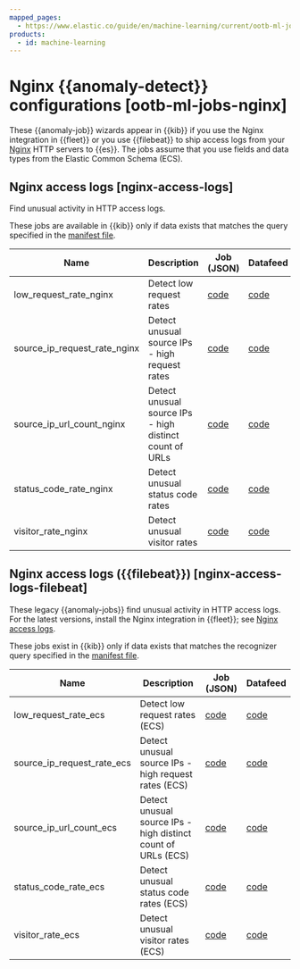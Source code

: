 ```yaml
---
mapped_pages:
  - https://www.elastic.co/guide/en/machine-learning/current/ootb-ml-jobs-nginx.html
products:
  - id: machine-learning
---
```


# Nginx {{anomaly-detect}} configurations [ootb-ml-jobs-nginx]

These {{anomaly-job}} wizards appear in {{kib}} if you use the Nginx integration in {{fleet}} or you use {{filebeat}} to ship access logs from your [Nginx](http://nginx.org/) HTTP servers to {{es}}. The jobs assume that you use fields and data types from the Elastic Common Schema (ECS).


## Nginx access logs [nginx-access-logs]

Find unusual activity in HTTP access logs.

These jobs are available in {{kib}} only if data exists that matches the query specified in the [manifest file](https://github.com/elastic/integrations/blob/main/packages/nginx/kibana/ml_module/nginx-Logs-ml.json).

| Name | Description | Job (JSON) | Datafeed |
| --- | --- | --- | --- |
| low_request_rate_nginx | Detect low request rates | [code](https://github.com/elastic/integrations/blob/main/packages/nginx/kibana/ml_module/nginx-Logs-ml.json#L215) | [code](https://github.com/elastic/integrations/blob/main/packages/nginx/kibana/ml_module/nginx-Logs-ml.json#L370) |
| source_ip_request_rate_nginx | Detect unusual source IPs - high request rates | [code](https://github.com/elastic/integrations/blob/main/packages/nginx/kibana/ml_module/nginx-Logs-ml.json#L176) | [code](https://github.com/elastic/integrations/blob/main/packages/nginx/kibana/ml_module/nginx-Logs-ml.json#L349) |
| source_ip_url_count_nginx | Detect unusual source IPs - high distinct count of URLs | [code](https://github.com/elastic/integrations/blob/main/packages/nginx/kibana/ml_module/nginx-Logs-ml.json#L136) | [code](https://github.com/elastic/integrations/blob/main/packages/nginx/kibana/ml_module/nginx-Logs-ml.json#L328) |
| status_code_rate_nginx | Detect unusual status code rates | [code](https://github.com/elastic/integrations/blob/main/packages/nginx/kibana/ml_module/nginx-Logs-ml.json#L90) | [code](https://github.com/elastic/integrations/blob/main/packages/nginx/kibana/ml_module/nginx-Logs-ml.json#L307) |
| visitor_rate_nginx | Detect unusual visitor rates | [code](https://github.com/elastic/integrations/blob/main/packages/nginx/kibana/ml_module/nginx-Logs-ml.json#L47) | [code](https://github.com/elastic/integrations/blob/main/packages/nginx/kibana/ml_module/nginx-Logs-ml.json#L260) |


## Nginx access logs ({{filebeat}}) [nginx-access-logs-filebeat]

These legacy {{anomaly-jobs}} find unusual activity in HTTP access logs. For the latest versions, install the Nginx integration in {{fleet}}; see [Nginx access logs](../../machine-learning/machine-learning/ootb-ml-jobs-nginx.md#nginx-access-logs).

These jobs exist in {{kib}} only if data exists that matches the recognizer query specified in the [manifest file](https://github.com/elastic/kibana/blob/master/x-pack/platform/plugins/shared/ml/server/models/data_recognizer/modules/nginx_ecs/manifest.json).

| Name | Description | Job (JSON) | Datafeed |
| --- | --- | --- | --- |
| low_request_rate_ecs | Detect low request rates (ECS) | [code](https://github.com/elastic/kibana/blob/master/x-pack/platform/plugins/shared/ml/server/models/data_recognizer/modules/nginx_ecs/ml/low_request_rate_ecs.json) | [code](https://github.com/elastic/kibana/blob/master/x-pack/platform/plugins/shared/ml/server/models/data_recognizer/modules/nginx_ecs/ml/datafeed_low_request_rate_ecs.json) |
| source_ip_request_rate_ecs | Detect unusual source IPs - high request rates (ECS) | [code](https://github.com/elastic/kibana/blob/master/x-pack/platform/plugins/shared/ml/server/models/data_recognizer/modules/nginx_ecs/ml/source_ip_request_rate_ecs.json) | [code](https://github.com/elastic/kibana/blob/master/x-pack/platform/plugins/shared/ml/server/models/data_recognizer/modules/nginx_ecs/ml/datafeed_source_ip_request_rate_ecs.json) |
| source_ip_url_count_ecs | Detect unusual source IPs - high distinct count of URLs (ECS) | [code](https://github.com/elastic/kibana/blob/master/x-pack/platform/plugins/shared/ml/server/models/data_recognizer/modules/nginx_ecs/ml/source_ip_url_count_ecs.json) | [code](https://github.com/elastic/kibana/blob/master/x-pack/platform/plugins/shared/ml/server/models/data_recognizer/modules/nginx_ecs/ml/datafeed_source_ip_url_count_ecs.json) |
| status_code_rate_ecs | Detect unusual status code rates (ECS) | [code](https://github.com/elastic/kibana/blob/master/x-pack/platform/plugins/shared/ml/server/models/data_recognizer/modules/nginx_ecs/ml/status_code_rate_ecs.json) | [code](https://github.com/elastic/kibana/blob/master/x-pack/platform/plugins/shared/ml/server/models/data_recognizer/modules/nginx_ecs/ml/datafeed_status_code_rate_ecs.json) |
| visitor_rate_ecs | Detect unusual visitor rates (ECS) | [code](https://github.com/elastic/kibana/blob/master/x-pack/platform/plugins/shared/ml/server/models/data_recognizer/modules/nginx_ecs/ml/visitor_rate_ecs.json) | [code](https://github.com/elastic/kibana/blob/master/x-pack/platform/plugins/shared/ml/server/models/data_recognizer/modules/nginx_ecs/ml/datafeed_visitor_rate_ecs.json) |

